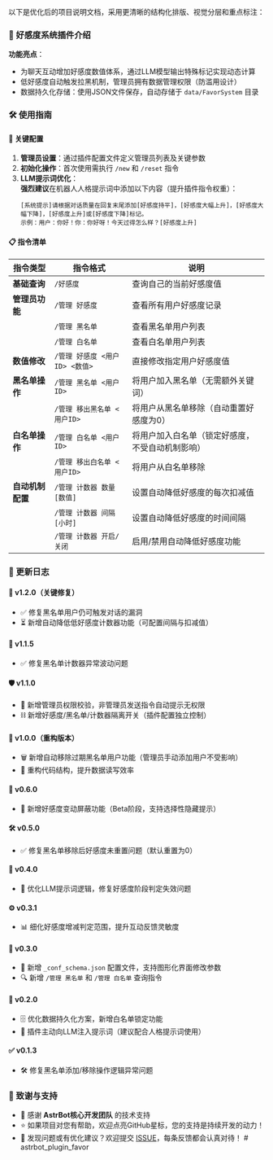 
以下是优化后的项目说明文档，采用更清晰的结构化排版、视觉分层和重点标注：


### 📌 好感度系统插件介绍  
**功能亮点**：  
- 为聊天互动增加好感度数值体系，通过LLM模型输出特殊标记实现动态计算  
- 低好感度自动触发拉黑机制，管理员拥有数据管理权限（防滥用设计）  
- 数据持久化存储：使用JSON文件保存，自动存储于 `data/FavorSystem` 目录  


### 🛠️ 使用指南  
#### 🔧 关键配置  
1. **管理员设置**：通过插件配置文件定义管理员列表及关键参数  
2. **初始化操作**：首次使用需执行 `/new` 和 `/reset` 指令  
3. **LLM提示词优化**：  
   **强烈建议**在机器人人格提示词中添加以下内容（提升插件指令权重）：  
   ```  
   [系统提示]请根据对话质量在回复末尾添加[好感度持平]，[好感度大幅上升]，[好感度大幅下降]，[好感度上升]或[好感度下降]标记。  
   示例：用户：你好！你：你好呀！今天过得怎么样？[好感度上升]  
   ```  

#### 📋 指令清单  
| 指令类型         | 指令格式                          | 说明                                                                 |  
|------------------|-----------------------------------|----------------------------------------------------------------------|  
| **基础查询**     | `/好感度`                         | 查询自己的当前好感度值                                               |  
| **管理员功能**   | `/管理 好感度`                    | 查看所有用户好感度记录                                               |  
|                  | `/管理 黑名单`                    | 查看黑名单用户列表                                                   |  
|                  | `/管理 白名单`                    | 查看白名单用户列表                                                   |  
| **数值修改**     | `/管理 好感度 <用户ID> <数值>`    | 直接修改指定用户好感度值                                             |  
| **黑名单操作**   | `/管理 黑名单 <用户ID>`           | 将用户加入黑名单（无需额外关键词）                                   |  
|                  | `/管理 移出黑名单 <用户ID>`        | 将用户从黑名单移除（自动重置好感度为0）                              |  
| **白名单操作**   | `/管理 白名单 <用户ID>`           | 将用户加入白名单（锁定好感度，不受自动机制影响）                     |  
|                  | `/管理 移出白名单 <用户ID>`        | 将用户从白名单移除                                                   |  
| **自动机制配置**| `/管理 计数器 数量 [数值]`        | 设置自动降低好感度的每次扣减值                                       |  
|                  | `/管理 计数器 间隔 [小时]`        | 设置自动降低好感度的时间间隔                                         |  
|                  | `/管理 计数器 开启/关闭`          | 启用/禁用自动降低好感度功能                                          |  


### 📅 更新日志  
#### 🚀 v1.2.0（关键修复）  
- ✅ 修复黑名单用户仍可触发对话的漏洞  
- ⏳ 新增自动降低低好感度计数器功能（可配置间隔与扣减值）  

#### 🐛 v1.1.5  
- ✅ 修复黑名单计数器异常波动问题  

#### 🛡️ v1.1.0  
- 👮 新增管理员权限校验，非管理员发送指令自动提示无权限  
- ⛓️ 新增好感度/黑名单/计数器隔离开关（插件配置独立控制）  

#### 🚀 v1.0.0（重构版本）  
- 🗑️ 新增自动移除过期黑名单用户功能（管理员手动添加用户不受影响）  
- 🔄 重构代码结构，提升数据读写效率  

#### 🌟 v0.6.0  
- 🔕 新增好感度变动屏蔽功能（Beta阶段，支持选择性隐藏提示）  

#### 🛠️ v0.5.0  
- ✅ 修复黑名单移除后好感度未重置问题（默认重置为0）  

#### 📝 v0.4.0  
- 🧠 优化LLM提示词逻辑，修复好感度阶段判定失效问题  

#### ⚙️ v0.3.1  
- 📊 细化好感度增减判定范围，提升互动反馈灵敏度  

#### 📄 v0.3.0  
- 📁 新增 `_conf_schema.json` 配置文件，支持图形化界面修改参数  
- 🔍 新增 `/管理 黑名单` 和 `/管理 白名单` 查询指令  

#### 🚧 v0.2.0  
- 🗄️ 优化数据持久化方案，新增白名单锁定功能  
- 📡 插件主动向LLM注入提示词（建议配合人格提示词使用）  

#### ✅ v0.1.3  
- 🛠️ 修复黑名单添加/移除操作逻辑异常问题  


### 🙌 致谢与支持  
- 🤖 感谢 **AstrBot核心开发团队** 的技术支持  
- ⭐️ 如果项目对您有帮助，欢迎点亮GitHub星标，您的支持是持续开发的动力！  
- 🐞 发现问题或有优化建议？欢迎提交 [ISSUE](链接)，每条反馈都会认真对待！  # astrbot_plugin_favor
